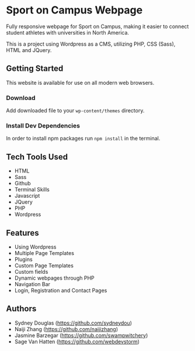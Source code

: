 # Sport on Campus Webpage

Fully responsive webpage for Sport on Campus, making it easier to connect student athletes with universities in North America.

This is a project using Wordpress as a CMS, utilizing PHP, CSS (Sass), HTML and JQuery.


## Getting Started

This website is available for use on all modern web browsers.

### Download

Add downloaded file to your `wp-content/themes` directory.

### Install Dev Dependencies 

In order to install npm packages run `npm install` in the terminal.

## Tech Tools Used

- HTML
- Sass
- Github
- Terminal Skills
- Javascript
- JQuery
- PHP
- Wordpress

## Features

- Using Wordpress
- Multiple Page Templates
- Plugins 
- Custom Page Templates
- Custom fields
- Dynamic webpages through PHP
- Navigation Bar
- Login, Registration and Contact Pages

## Authors

- Sydney Douglas (https://github.com/sydneydou)
- Naiji Zhang (https://github.com/naijizhang)
- Jasmine Barzegar (https://github.com/swampwitchery)
- Sage Van Hatten (https://github.com/webdevstorm)
